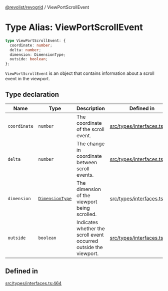 [@revolist/revogrid](README.md) / ViewPortScrollEvent

# Type Alias: ViewPortScrollEvent

```ts
type ViewPortScrollEvent: {
  coordinate: number;
  delta: number;
  dimension: DimensionType;
  outside: boolean;
};
```

`ViewPortScrollEvent` is an object that contains information about a scroll
event in the viewport.

## Type declaration

| Name | Type | Description | Defined in |
| ------ | ------ | ------ | ------ |
| `coordinate` | `number` | The coordinate of the scroll event. | [src/types/interfaces.ts:472](https://github.com/revolist/revogrid/blob/b102ae971c99d2b260b571c48c9b2f785d580474/src/types/interfaces.ts#L472) |
| `delta` | `number` | The change in coordinate between scroll events. | [src/types/interfaces.ts:476](https://github.com/revolist/revogrid/blob/b102ae971c99d2b260b571c48c9b2f785d580474/src/types/interfaces.ts#L476) |
| `dimension` | [`DimensionType`](TypeAlias.DimensionType.md) | The dimension of the viewport being scrolled. | [src/types/interfaces.ts:468](https://github.com/revolist/revogrid/blob/b102ae971c99d2b260b571c48c9b2f785d580474/src/types/interfaces.ts#L468) |
| `outside` | `boolean` | Indicates whether the scroll event occurred outside the viewport. | [src/types/interfaces.ts:480](https://github.com/revolist/revogrid/blob/b102ae971c99d2b260b571c48c9b2f785d580474/src/types/interfaces.ts#L480) |

## Defined in

[src/types/interfaces.ts:464](https://github.com/revolist/revogrid/blob/b102ae971c99d2b260b571c48c9b2f785d580474/src/types/interfaces.ts#L464)
